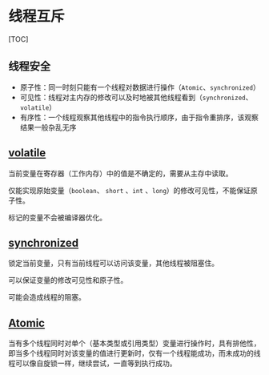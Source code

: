 # 线程互斥

[TOC]

## 线程安全

- 原子性：同一时刻只能有一个线程对数据进行操作（`Atomic`、`synchronized`）
- 可见性：线程对主内存的修改可以及时地被其他线程看到（`synchronized`、`volatile`）
- 有序性：一个线程观察其他线程中的指令执行顺序，由于指令重排序，该观察结果一般杂乱无序

## [volatile](http://dict.youdao.com/dictvoice?type=0&audio=volatile)

当前变量在寄存器（工作内存）中的值是不确定的，需要从主存中读取。

仅能实现原始变量（`boolean`、 `short` 、`int` 、`long`）的修改可见性，不能保证原子性。

标记的变量不会被编译器优化。

## [synchronized](http://dict.youdao.com/dictvoice?type=0&audio=synchronized)

锁定当前变量，只有当前线程可以访问该变量，其他线程被阻塞住。

可以保证变量的修改可见性和原子性。

可能会造成线程的阻塞。

## [Atomic](http://dict.youdao.com/dictvoice?type=0&audio=atomic)

当有多个线程同时对单个（基本类型或引用类型）变量进行操作时，具有排他性，即当多个线程同时对该变量的值进行更新时，仅有一个线程能成功，而未成功的线程可以像自旋锁一样，继续尝试，一直等到执行成功。

